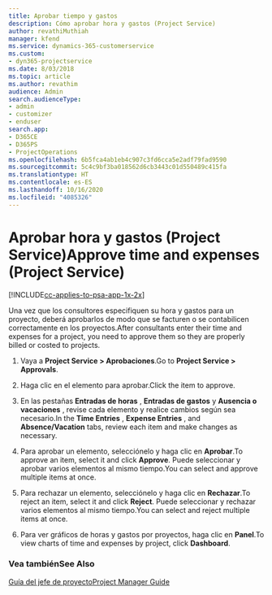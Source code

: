 ```yaml
---
title: Aprobar tiempo y gastos
description: Cómo aprobar hora y gastos (Project Service)
author: revathiMuthiah
manager: kfend
ms.service: dynamics-365-customerservice
ms.custom:
- dyn365-projectservice
ms.date: 8/03/2018
ms.topic: article
ms.author: revathim
audience: Admin
search.audienceType:
- admin
- customizer
- enduser
search.app:
- D365CE
- D365PS
- ProjectOperations
ms.openlocfilehash: 6b5fca4ab1eb4c907c3fd6cca5e2adf79fad9590
ms.sourcegitcommit: 5c4c9bf3ba018562d6cb3443c01d550489c415fa
ms.translationtype: HT
ms.contentlocale: es-ES
ms.lasthandoff: 10/16/2020
ms.locfileid: "4085326"
---
```

# <a name="approve-time-and-expenses-project-service"></a><span data-ttu-id="07e48-103">Aprobar hora y gastos (Project Service)</span><span class="sxs-lookup"><span data-stu-id="07e48-103">Approve time and expenses (Project Service)</span></span>

[!INCLUDE[cc-applies-to-psa-app-1x-2x](../includes/cc-applies-to-psa-app-1x-2x.md)]

<span data-ttu-id="07e48-104">Una vez que los consultores especifiquen su hora y gastos para un proyecto, deberá aprobarlos de modo que se facturen o se contabilicen correctamente en los proyectos.</span><span class="sxs-lookup"><span data-stu-id="07e48-104">After consultants enter their time and expenses for a project, you need to approve them so they are properly billed or costed to projects.</span></span>  
  
1.  <span data-ttu-id="07e48-105">Vaya a **Project Service > Aprobaciones**.</span><span class="sxs-lookup"><span data-stu-id="07e48-105">Go to **Project Service > Approvals**.</span></span>  
  
2.  <span data-ttu-id="07e48-106">Haga clic en el elemento para aprobar.</span><span class="sxs-lookup"><span data-stu-id="07e48-106">Click the item to approve.</span></span>  
  
3.  <span data-ttu-id="07e48-107">En las pestañas **Entradas de horas** , **Entradas de gastos** y **Ausencia o vacaciones** , revise cada elemento y realice cambios según sea necesario.</span><span class="sxs-lookup"><span data-stu-id="07e48-107">In the **Time Entries** , **Expense Entries** , and **Absence/Vacation** tabs, review each item and make changes as necessary.</span></span>  
  
4.  <span data-ttu-id="07e48-108">Para aprobar un elemento, selecciónelo y haga clic en **Aprobar**.</span><span class="sxs-lookup"><span data-stu-id="07e48-108">To approve an item, select it and click **Approve**.</span></span> <span data-ttu-id="07e48-109">Puede seleccionar y aprobar varios elementos al mismo tiempo.</span><span class="sxs-lookup"><span data-stu-id="07e48-109">You can select and approve multiple items at once.</span></span>  
  
5.  <span data-ttu-id="07e48-110">Para rechazar un elemento, selecciónelo y haga clic en **Rechazar**.</span><span class="sxs-lookup"><span data-stu-id="07e48-110">To reject an item, select it and click **Reject**.</span></span> <span data-ttu-id="07e48-111">Puede seleccionar y rechazar varios elementos al mismo tiempo.</span><span class="sxs-lookup"><span data-stu-id="07e48-111">You can select and reject multiple items at once.</span></span>  
  
6.  <span data-ttu-id="07e48-112">Para ver gráficos de horas y gastos por proyectos, haga clic en **Panel**.</span><span class="sxs-lookup"><span data-stu-id="07e48-112">To view charts of time and expenses by project, click **Dashboard**.</span></span>  
  
### <a name="see-also"></a><span data-ttu-id="07e48-113">Vea también</span><span class="sxs-lookup"><span data-stu-id="07e48-113">See Also</span></span>  
 [<span data-ttu-id="07e48-114">Guía del jefe de proyecto</span><span class="sxs-lookup"><span data-stu-id="07e48-114">Project Manager Guide</span></span>](../psa/project-manager-guide.md)
